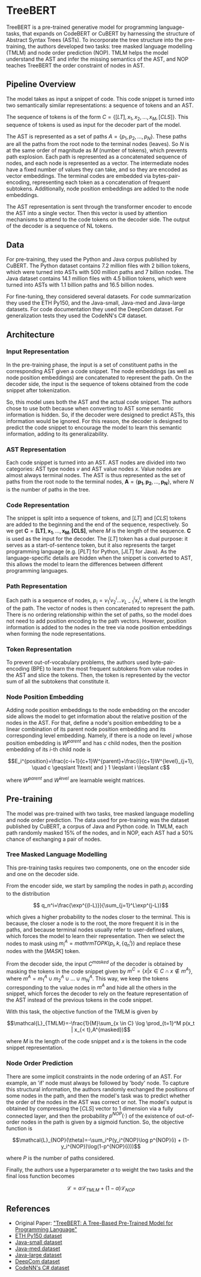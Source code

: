 # TreeBERT

TreeBERT is a pre-trained generative model for programming language-tasks, that expands on CodeBERT or CuBERT by harnessing the structure of Abstract Syntax Trees (ASTs). To incorporate the tree structure into the pre-training, the authors developed two tasks: tree masked language modelling (TMLM) and node order prediction (NOP). TMLM helps the model understand the AST and infer the missing semantics of the AST, and NOP teaches TreeBERT the order constraint of nodes in AST.

## Pipeline Overview

The model takes as input a snippet of code. This code snippet is turned into two semantically similar representations: a sequence of tokens and an AST.

The sequence of tokens is of the form $C=\{[LT],x_1,x_2,...,x_M,[CLS]\}$. This sequence of tokens is used as input for the decoder part of the model.

The AST is represented as a set of paths $A=\{p_1,p_2,...,p_N\}$. These paths are all the paths from the root node to the terminal nodes (leaves). So $N$ is at the same order of magnitude as $M$ (number of tokens), which prevents path explosion. Each path is represented as a concatenated sequence of nodes, and each node is represented as a vector. The intermediate nodes have a fixed number of values they can take, and so they are encoded as vector embeddings. The terminal codes are embedded via bytes-pair-encoding, representing each token as a concatenation of frequent subtokens. Additionally, node position embeddings are added to the node embeddings.

The AST representation is sent through the transformer encoder to encode the AST into a single vector. Then this vector is used by attention mechanisms to attend to the code tokens on the decoder side. The output of the decoder is a sequence of NL tokens.

## Data

For pre-training, they used the Python and Java corpus published by CuBERT. The Python dataset contains 7.2 million files with 2 billion tokens, which were turned into ASTs with 500 million paths and 7 billion nodes. The Java dataset contains 14.1 million files with 4.5 billion tokens,  which were turned into ASTs with 1.1 billion paths and 16.5 billion nodes.

For fine-tuning, they considered several datasets. For code summarization they used the ETH Py150, and the Java-small, Java-med and Java-large datasets. For code documentation they used the DeepCom dataset. For generalization tests they used the CodeNN's C\# dataset.

## Architecture

### Input Representation

In the pre-training phase, the input is a set of constituent paths in the corresponding AST given a code snippet. The node embeddings (as well as node position embeddings) are concatenated to represent the path. On the decoder side, the input is the sequence of tokens obtained from the code snippet after tokenization.

So, this model uses both the AST and the actual code snippet. The authors chose to use both because when converting to AST some semantic information is hidden. So, if the decoder were designed to predict ASTs, this information would be ignored. For this reason, the decoder is designed to predict the code snippet to encourage the model to learn this semantic information, adding to its generalizability.

### AST Representation 

Each code snippet is turned into an AST. AST nodes are divided into two categories: AST type nodes $v$ and AST value nodes $x$. Value nodes are almost always terminal nodes. The AST is thus represented as the set of paths from the root node to the terminal nodes, $\mathbf{A}=\{\mathbf{p_1},\mathbf{p_2},...,\mathbf{p_N}\}$, where $N$ is the number of paths in the tree.

### Code Representation

The snippet is split into a sequence of tokens, and $[LT]$ and $[CLS]$ tokens are added to the beginning and the end of the sequence, respectively. So we get $\mathbf{C}=\mathbf{[LT]},\mathbf{x_1},...,\mathbf{x_M},\mathbf{[CLS]}$, where $M$ is the length of the sequence. $\mathbf{C}$ is used as the input for the decoder. The $[LT]$ token has a dual purpose: it serves as a start-of-sentence token, but it also represents the target programming language (e.g. $[PLT]$ for Python, $[JLT]$ for Java). As the language-specific details are hidden when the snippet is converted to AST, this allows the model to learn the differences between different programming languages.

### Path Representation

Each path is a sequence of nodes, $p_i=v_1^iv_2^i...v_{L-1}^ix_t^i$, where $L$ is the length of the path. The vector of nodes is then concatenated to represent the path. There is no ordering relationship within the set of paths, so the model does not need to add position encoding to the path vectors. However, position information is added to the nodes in the tree via node position embeddings when forming the node representations.

### Token Representation

To prevent out-of-vocabulary problems, the authors used byte-pair-encoding (BPE) to learn the most frequent subtokens from value nodes in the AST and slice the tokens. Then, the token is represented by the vector sum of all the subtokens that constitute it.

### Node Position Embedding

Adding node position embeddings to the node embedding on the encoder side allows the model to get information about the relative position of the nodes in the AST. For that, define a node's position embedding to be a linear combination of its parent node position embedding and its corresponding level embedding. Namely, if there is a node on level $j$ whose position embedding is $W^{parent}$ and has $c$ child nodes, then the position embedding of its $i$-th child node is
```math
E_i^{position}=\frac{c-i+1}{c+1}W^{parent}+\frac{i}{c+1}W^{level}_{j+1}, \quad c \geqslant 1\text{ and } 1 \leqslant i \leqslant c
```
where $W^{parent}$ and $W^{level}$ are learnable weight matrices.

## Pre-training

The model was pre-trained with two tasks, tree masked language modelling and node order prediction. The data used for pre-training was the dataset published by CuBERT, a corpus of Java and Python code. In TMLM, each path randomly masked 15\% of the nodes, and in NOP, each AST had a 50\% chance of exchanging a pair of nodes.

### Tree Masked Language Modelling

This pre-training tasks requires two components, one on the encoder side and one on the decoder side.

From the encoder side, we start by sampling the nodes in path $p_i$ according to the distribution
```math
    q_n^i=\frac{\exp^{(l-L)}}{\sum_{j=1}^L\exp^(j-L)}
```
which gives a higher probability to the nodes closer to the terminal. This is because, the closer a node is to the root, the more frequent it is in the paths, and because terminal nodes usually refer to user-defined values, which forces the model to learn their representation. Then we select the nodes to mask using $m_i^A=mathrm{TOPK}(p_i, k, \{q_n^i\})$ and replace these nodes with the $[MASK]$ token.

From the decoder side, the input $C^{masked}$ of the decoder is obtained by masking the tokens in the code snippet given by $m^C=\{x|x\in C\cap x\notin m^A\}$, where $m^A=m_1^A\cup m_2^A\cup...\cup m_N^A$. This way, we keep the tokens corresponding to the value nodes in $m^A$ and hide all the others in the snippet, which forces the decoder to rely on the feature representation of the AST instead of the previous tokens in the code snippet.

With this task, the objective function of the TMLM is given by
```math
\mathcal{L}_{TMLM}=-\frac{1}{M}\sum_{x \in C} \log \prod_{t=1}^M p(x_t | x_{< t},A^{masked})
```

where $M$ is the length of the code snippet and $x$ is the tokens in the code snippet representation.

### Node Order Prediction

There are some implicit constraints in the node ordering of an AST. For example, an 'if' node must always be followed by 'body' node. To capture this structural information, the authors randomly exchanged the positions of some nodes in the path, and then the model's task was to predict whether the order of the nodes in the AST was correct or not. The model's output is obtained by compressing the $[CLS]$ vector to 1 dimension via a fully connected layer, and then the probability $p^{NOP}(\cdot)$ of the existence of out-of-order nodes in the path is given by a sigmoid function. So, the objective function is

```math
\mathcal{L}_{NOP}(\theta)=-\sum_i^P(y_i^{NOP}\log p^{NOP}(i) + (1-y_i^{NOP})\log(1-p^{NOP}(i)))
```
where $P$ is the number of paths considered.

Finally, the authors use a hyperparameter $\alpha$ to weight the two tasks and the final loss function becomes
```math
\mathcal{L}=\alpha\mathcal{L}_{TMLM}+(1-\alpha)\mathcal{L}_{NOP}
```

## References

- Original Paper: ["TreeBERT: A Tree-Based Pre-Trained Model for Programming Language"](https://arxiv.org/abs/2105.12485)
- [ETH Py150 dataset](https://www.sri.inf.ethz.ch/py150)
- [Java-small dataset](https://s3.amazonaws.com/code2seq/datasets/java-small.tar.gz)
- [Java-med dataset](https://s3.amazonaws.com/code2seq/datasets/java-med.tar.gz)
- [Java-large dataset](https://s3.amazonaws.com/code2seq/datasets/java-large.tar.gz)
- [DeepCom dataset](https://github.com/xing-hu/DeepCom/blob/master/data.7z)
- [CodeNN's C\# dataset](https://github.com/sriniiyer/codenn/tree/master/data/stackoverflow/csharp)